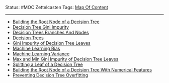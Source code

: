 Status: #MOC
Zettelcasten Tags: [Map Of Content](Map%20Of%20Content.md)

---

* [Building the Root Node of a Decision Tree](../slip-box/Building%20The%20Root%20Node%20of%20a%20Decision%20Tree.md)
* [Decision Tree Gini Impurity](../slip-box/Decision%20Tree%20Gini%20Impurity.md)
* [Decision Trees Branches And Nodes](../slip-box/Decision%20Trees%20Branches%20And%20Nodes.md)
* [Decision Trees](../slip-box/Decision%20Trees.md)
* [Gini Impurity of Decision Tree Leaves](../slip-box/Gini%20Impurity%20of%20Decision%20Tree%20Leaves.md)
* [Machine Learning Bias](../slip-box/Machine%20Learning%20Bias.md)
* [Machine Learning Variance](../slip-box/Machine%20Learning%20Variance.md)
* [Max and Min Gini Impurity of Decision Tree Leaves](../slip-box/Max%20and%20Min%20Gini%20Impurity%20of%20Decision%20Tree%20Leaves.md)
* [Splitting a Leaf of a Decision Tree](../slip-box/Splitting%20a%20Leaf%20of%20a%20Decision%20Tree.md)
* [Building the Root Node of a Decision Tree With Numerical Features](../slip-box/Building%20the%20Root%20Node%20of%20a%20Decision%20Tree%20With%20Numerical%20Features.md)
* [Preventing Decision Tree Overfitting](../slip-box/Preventing%20Decision%20Tree%20Overfitting.md)
